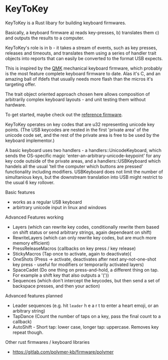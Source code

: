 # KeyToKey

KeyToKey is a Rust libary for building keyboard firmwares.

Basically, a keyboard firmware 
  a) reads key-presses, 
  b) translates them
  c) and outputs the results to a computer.

KeyToKey's role is in b - it takes a stream of events,
such as key presses, releases and timeouts, and translates
them using a series of handler trait objects into reports
that can easily be converted to the format USB expects.

This is inspired by the [QMK](https://github.com/qmk/qmk_firmware)
mechanical keyboard firmware, which probably is the most feature complete
keyboard firmware to date. Alas it's C, and an amazing ball of ifdefs that
usually needs more flash than the micros it's targeting offer.

The trait object oriented approach chosen here allows composition
of arbitrarily complex keyboard layouts - and unit testing them without hardware.

To get started, maybe check out the [reference firmware](https://github.com/TyberiusPrime/stm32f103_k2k).

KeyToKey operates on key codes that are u32 representing unicode key points.
(The USB keycodes are nested in the first 'private area' of the unicode code set,
and the rest of the private area is free to be used by the keyboard implementor.)

A basic keyboard uses two handlers - a handlers::UnicodeKeyboard, which sends
the OS-specific magic 'enter-an-arbitrary-unicode-keypoint' for any key code outside
of the private areas, and a handlers::USBKeyboard which handels all the usual
'tell the computer which buttons are pressed' functionality including modifiers. 
USBKeyboard does not limit the number of simultanious keys, but the downstream translation into USB might restrict
to the usual 6 key rollover.


Basic features
 * works as a regular USB keyboard
 * arbirtrary unicode input in linux and windows

Advanced Features working
 * Layers (which can rewrite key codes, conditionally rewrite them based on shift status or send arbitrary strings, again dependeant on shift)
 * RewriteLayers (which can only rewrite key codes, but are much more memory efficient)
 * PressReleaseMacros (callbacks on key press / key release)
 * StickyMacros (Tap once to activate, again to deactivate){
 * OneShots (Press -> activate, deactivates after next any-not-one-shot key press - useful for modifiers or temporarily activated layers)
 * SpaceCadet (Do one thing on press-and-hold, a different thing on tap. For example a shift key that also outputs a '('))
 * Sequences (which don't intercept the keycodes, but then send a set of backspace presses, and then your action)

 Advanced features planned
  * Leader sequences (e.g. hit `leader` h e a r t to enter a heart emoji, or an arbitrary string)
  * TapDance (Count the number of taps on a key, pass the final count to a callback)
  * AutoShift - Short tap: lower case, longer tap: uppercase. Removes key repeat though.



Other rust firmwares / keyboard libraries

* https://gitlab.com/polymer-kb/firmware/polymer